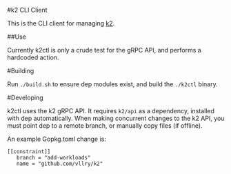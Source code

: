 #k2 CLI Client

This is the CLI client for managing [k2](https://github.com/vllry/k2).

##Use

Currently k2ctl is only a crude test for the gRPC API, and performs a hardcoded action.

#Building

Run `./build.sh` to ensure dep modules exist, and build the `./k2ctl` binary.

#Developing

k2ctl uses the k2 gRPC API. It requires `k2/api` as a dependency, installed with dep automatically. When making concurrent changes to the k2 API, you must point dep to a remote branch, or manually copy files (if offline).

An example Gopkg.toml change is:

```
[[constraint]]
   branch = "add-workloads"
   name = "github.com/vllry/k2"
```
